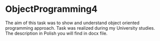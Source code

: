 # ObjectProgramming4
The aim of this task was to show and understand object oriented programming approach. Task was realized during my University studies. The description in Polish you will find in docx file.
